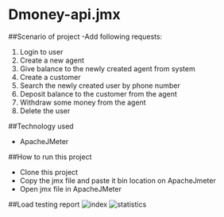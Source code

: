 # Dmoney-api.jmx

##Scenario of project
-Add following requests:
1. Login to user
2. Create a new agent
3. Give balance to the newly created agent from system
4. Create a customer
5. Search the newly created user by phone number
6. Deposit balance to the customer from the agent
7. Withdraw some money from the agent
8. Delete the user

##Technology used
- ApacheJMeter

##How to run this project
- Clone this project
- Copy the jmx file and paste it bin location on ApacheJmeter
- Open jmx file in ApacheJMeter

##Load testing report
![index](https://user-images.githubusercontent.com/50527544/216126981-44cabb9b-9fa0-4f36-a18d-f7e05c6bedbc.jpg)
![statistics](https://user-images.githubusercontent.com/50527544/216127023-ec50794a-cd9c-49ef-abcd-9f8474646350.jpg)

